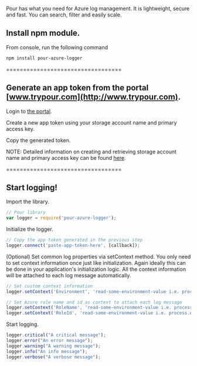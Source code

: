 ﻿Pour has what you need for Azure log management. It is lightweight, secure and fast. You can search, filter and easily scale.

## Install npm module.

From console, run the following command
```bash
npm install pour-azure-logger
```

==================================

## Generate an app token from the portal [www.trypour.com](http://www.trypour.com).

Login to [the portal](http://www.trypour.com).

Create a new app token using your storage account name and primary access key.

Copy the generated token.

NOTE: Detailed information on creating and retrieving storage account name and primary access key can be found [here](https://azure.microsoft.com/en-us/documentation/articles/storage-create-storage-account/).

==================================

## Start logging!

Import the library. 
```javascript
// Pour library
var logger = require('pour-azure-logger');
```

Initialize the logger.
```javascript
// Copy the app token generated in the previous step
logger.connect('paste-app-token-here', [callback]);
```

(Optional) Set common log properties via setContext method. You only need to set context information once just like initialization. Again ideally this can be done in your application's initialization logic. All the context information will be attached to each log message automatically. 
```javascript
// Set custom context information
logger.setContext('Environment', 'read-some-environment-value i.e. process.env.Environment');

// Set Azure role name and id as context to attach each log message
logger.setContext('RoleName', 'read-some-environment-value i.e. process.env.RoleName');
logger.setContext('RoleId', 'read-some-environment-value i.e. process.env.RoleId');
```

Start logging.
```javascript 
logger.critical("A critical message");
logger.error("An error message");
logger.warning("A warning message");
logger.info("An info message");
logger.verbose("A verbose message");
```